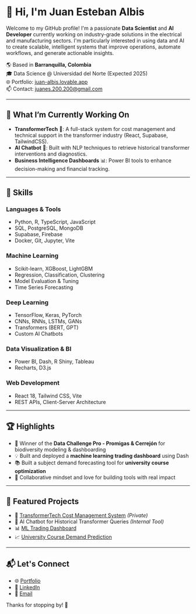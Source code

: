 # 👋 Hi, I'm Juan Esteban Albis

Welcome to my GitHub profile! I'm a passionate **Data Scientist** and **AI Developer** currently working on industry-grade solutions in the electrical and manufacturing sectors. I'm particularly interested in using data and AI to create scalable, intelligent systems that improve operations, automate workflows, and generate actionable insights.

🌎 Based in **Barranquilla, Colombia**  
🎓 Data Science @ Universidad del Norte (Expected 2025)  
🌐 Portfolio: [juan-albis.lovable.app](https://juan-albis.lovable.app)  
📫 Contact: [juanes.200.200@gmail.com](mailto:juanes.200.200@gmail.com)

---

## 🚀 What I’m Currently Working On
- **TransformerTech** 🔌: A full-stack system for cost management and technical support in the transformer industry (React, Supabase, TailwindCSS).
- **AI Chatbot** 🤖: Built with NLP techniques to retrieve historical transformer interventions and diagnostics.
- **Business Intelligence Dashboards** 📊: Power BI tools to enhance decision-making and financial tracking.

---

## 🧠 Skills

### Languages & Tools
- Python, R, TypeScript, JavaScript
- SQL, PostgreSQL, MongoDB
- Supabase, Firebase
- Docker, Git, Jupyter, Vite

### Machine Learning
- Scikit-learn, XGBoost, LightGBM
- Regression, Classification, Clustering
- Model Evaluation & Tuning
- Time Series Forecasting

### Deep Learning
- TensorFlow, Keras, PyTorch
- CNNs, RNNs, LSTMs, GANs
- Transformers (BERT, GPT)
- Custom AI Chatbots

### Data Visualization & BI
- Power BI, Dash, R Shiny, Tableau
- Recharts, D3.js

### Web Development
- React 18, Tailwind CSS, Vite
- REST APIs, Client-Server Architecture

---

## 🏆 Highlights
- 🥇 Winner of the **Data Challenge Pro - Promigas & Cerrejón** for biodiversity modeling & dashboarding
- 💡 Built and deployed a **machine learning trading dashboard** using Dash
- 📚 Built a subject demand forecasting tool for **university course optimization**
- 🤝 Collaborative mindset and love for building tools with real impact

---

## 📌 Featured Projects
- 🎯 [TransformerTech Cost Management System](https://github.com/juanesteban-albis/transformertech) *(Private)*
- 💬 AI Chatbot for Historical Transformer Queries *(Internal Tool)*
- 📊 [ML Trading Dashboard](https://github.com/juanesteban-albis/trading-dashboard)
- 📈 [University Course Demand Prediction](https://github.com/juanesteban-albis/course-demand-predictor)

---

## 📬 Let's Connect
- 🌐 [Portfolio](https://juan-albis.lovable.app)
- 💼 [LinkedIn](https://linkedin.com/in/juan-esteban-albis-4672961b6)
- 📧 [Email](mailto:juanes.200.200@gmail.com)

Thanks for stopping by! 🚀
